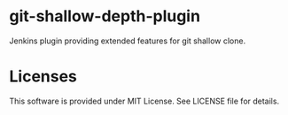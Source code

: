 # git-shallow-depth-plugin
Jenkins plugin providing extended features for git shallow clone.

# Licenses

This software is provided under MIT License.
See LICENSE file for details.


